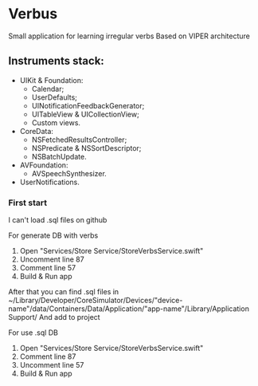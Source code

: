 # Verbus
Small application for learning irregular verbs
Based on VIPER architecture

## Instruments stack:
* UIKit & Foundation:
    - Calendar;
    - UserDefaults;
    - UINotificationFeedbackGenerator;
    - UITableView & UICollectionView;
    - Custom views.
* CoreData:
    - NSFetchedResultsController;
    - NSPredicate & NSSortDescriptor;
    - NSBatchUpdate.
* AVFoundation:
    - AVSpeechSynthesizer.
* UserNotifications.

### First start

I can't load .sql files on github

For generate DB with verbs
1. Open "Services/Store Service/StoreVerbsService.swift"
2. Uncomment line 87
3. Comment line 57
4. Build & Run app

After that you can find .sql files in ~/Library/Developer/CoreSimulator/Devices/"device-name"/data/Containers/Data/Application/"app-name"/Library/Application Support/
And add to project

For use .sql DB
1. Open "Services/Store Service/StoreVerbsService.swift"
2. Comment line 87
3. Uncomment line 57
4. Build & Run app
